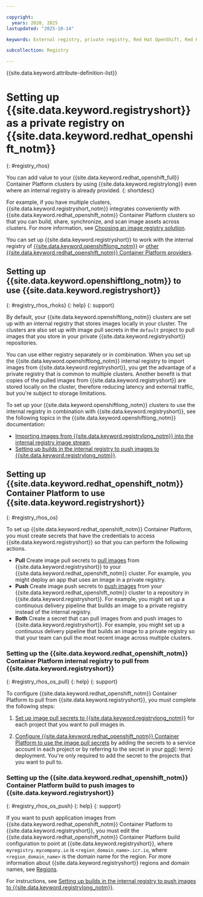 ```yaml
---

copyright:
  years: 2020, 2025
lastupdated: "2025-10-14"

keywords: External registry, private registry, Red Hat OpenShift, Red Hat, clusters, Red Hat OpenShift Container Platform, container platform, internal registry, images

subcollection: Registry

---
```


{{site.data.keyword.attribute-definition-list}}

# Setting up {{site.data.keyword.registryshort}} as a private registry on {{site.data.keyword.redhat_openshift_notm}}
{: #registry_rhos}

You can add value to your {{site.data.keyword.redhat_openshift_full}} Container Platform clusters by using {{site.data.keyword.registrylong}} even where an internal registry is already provided.
{: shortdesc}

For example, if you have multiple clusters, {{site.data.keyword.registryshort_notm}} integrates conveniently with {{site.data.keyword.redhat_openshift_notm}} Container Platform clusters so that you can build, share, synchronize, and scan image assets across clusters. For more information, see [Choosing an image registry solution](/docs/openshift?topic=openshift-registry#openshift_registry_options).

You can set up {{site.data.keyword.registryshort}} to work with the internal registry of [{{site.data.keyword.openshiftlong_notm}}](#registry_rhos_rhoks) or [other {{site.data.keyword.redhat_openshift_notm}} Container Platform providers](#registry_rhos_os).

## Setting up {{site.data.keyword.openshiftlong_notm}} to use {{site.data.keyword.registryshort}}
{: #registry_rhos_rhoks}
{: help}
{: support}

By default, your {{site.data.keyword.openshiftlong_notm}} clusters are set up with an internal registry that stores images locally in your cluster. The clusters are also set up with image pull secrets in the `default` project to pull images that you store in your private {{site.data.keyword.registryshort}} repositories.

You can use either registry separately or in combination. When you set up the {{site.data.keyword.openshiftlong_notm}} internal registry to import images from {{site.data.keyword.registryshort}}, you get the advantage of a private registry that is common to multiple clusters. Another benefit is that copies of the pulled images from {{site.data.keyword.registryshort}} are stored locally on the cluster, therefore reducing latency and external traffic, but you're subject to storage limitations.

To set up your {{site.data.keyword.openshiftlong_notm}} clusters to use the internal registry in combination with {{site.data.keyword.registryshort}}, see the following topics in the {{site.data.keyword.openshiftlong_notm}} documentation:

- [Importing images from {{site.data.keyword.registrylong_notm}} into the internal registry image stream](/docs/openshift?topic=openshift-registry#imagestream_registry).
- [Setting up builds in the internal registry to push images to {{site.data.keyword.registrylong_notm}}](/docs/openshift?topic=openshift-registry#builds_registry).

## Setting up {{site.data.keyword.redhat_openshift_notm}} Container Platform to use {{site.data.keyword.registryshort}}
{: #registry_rhos_os}

To set up {{site.data.keyword.redhat_openshift_notm}} Container Platform, you must create secrets that have the credentials to access {{site.data.keyword.registryshort}} so that you can perform the following actions.

- **Pull** Create image pull secrets to [pull images](#registry_rhos_os_pull) from {{site.data.keyword.registryshort}} to your {{site.data.keyword.redhat_openshift_notm}} cluster. For example, you might deploy an app that uses an image in a private registry.
- **Push** Create image push secrets to [push images](#registry_rhos_os_push) from your {{site.data.keyword.redhat_openshift_notm}} cluster to a repository in {{site.data.keyword.registryshort}}. For example, you might set up a continuous delivery pipeline that builds an image to a private registry instead of the internal registry.
- **Both** Create a secret that can pull images from and push images to {{site.data.keyword.registryshort}}. For example, you might set up a continuous delivery pipeline that builds an image to a private registry so that your team can pull the most recent image across multiple clusters.

### Setting up the {{site.data.keyword.redhat_openshift_notm}} Container Platform internal registry to pull from {{site.data.keyword.registryshort}}
{: #registry_rhos_os_pull}
{: help}
{: support}

To configure {{site.data.keyword.redhat_openshift_notm}} Container Platform to pull from {{site.data.keyword.registryshort}}, you must complete the following steps:

1. [Set up image pull secrets to {{site.data.keyword.registrylong_notm}}](/docs/openshift?topic=openshift-registry#other_registry_accounts) for each project that you want to pull images in.

2. [Configure {{site.data.keyword.redhat_openshift_notm}} Container Platform to use the image pull secrets](/docs/openshift?topic=openshift-registry#use_imagePullSecret) by adding the secrets to a service account in each project or by referring to the secret in your [pod](#x8461823){: term} deployment. You're only required to add the secret to the projects that you want to pull to.

### Setting up the {{site.data.keyword.redhat_openshift_notm}} Container Platform build to push images to {{site.data.keyword.registryshort}}
{: #registry_rhos_os_push}
{: help}
{: support}

If you want to push application images from {{site.data.keyword.redhat_openshift_notm}} Container Platform to {{site.data.keyword.registryshort}}, you must edit the {{site.data.keyword.redhat_openshift_notm}} Container Platform build configuration to point at {{site.data.keyword.registryshort}}, where `myregistry.mycompany.io` is `<region_domain_name>.icr.io`, where `<region_domain_name>` is the domain name for the region. For more information about {{site.data.keyword.registryshort}} regions and domain names, see [Regions](/docs/Registry?topic=Registry-registry_overview#registry_regions).

For instructions, see [Setting up builds in the internal registry to push images to {{site.data.keyword.registrylong_notm}}](/docs/openshift?topic=openshift-registry#builds_registry).
